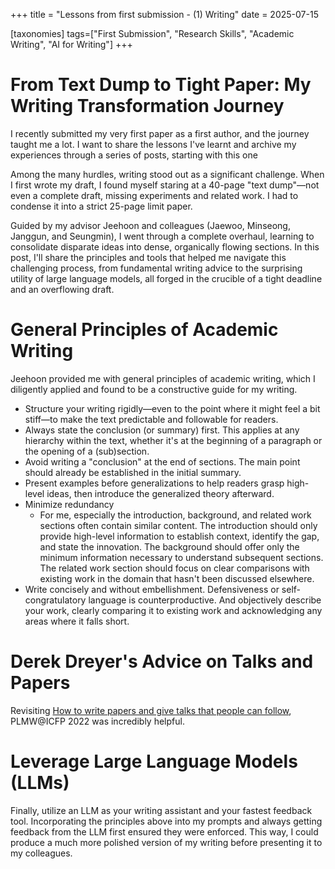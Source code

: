 +++
title = "Lessons from first submission - (1) Writing"
date = 2025-07-15

[taxonomies]
tags=["First Submission", "Research Skills", "Academic Writing", "AI for Writing"]
+++

# From Text Dump to Tight Paper: My Writing Transformation Journey

I recently submitted my very first paper as a first author, and the journey taught me a lot.
I want to share the lessons I've learnt and archive my experiences through a series of posts, starting with this one

Among the many hurdles, writing stood out as a significant challenge.
When I first wrote my draft, I found myself staring at a 40-page "text dump"—not even a complete draft, missing experiments and related work.
I had to condense it into a strict 25-page limit paper.

Guided by my advisor Jeehoon and colleagues (Jaewoo, Minseong, Janggun, and Seungmin), I went through a complete overhaul, learning to consolidate disparate ideas into dense, organically flowing sections.
In this post, I'll share the principles and tools that helped me navigate this challenging process, from fundamental writing advice to the surprising utility of large language models, all forged in the crucible of a tight deadline and an overflowing draft.

# General Principles of Academic Writing

Jeehoon provided me with general principles of academic writing, which I diligently applied and found to be a constructive guide for my writing.

- Structure your writing rigidly—even to the point where it might feel a bit stiff—to make the text predictable and followable for readers.
- Always state the conclusion (or summary) first. This applies at any hierarchy within the text, whether it's at the beginning of a paragraph or the opening of a (sub)section.
- Avoid writing a "conclusion" at the end of sections. The main point should already be established in the initial summary.
- Present examples before generalizations to help readers grasp high-level ideas, then introduce the generalized theory afterward.
- Minimize redundancy
  - For me, especially the introduction, background, and related work sections often contain similar content. The introduction should only provide high-level information to establish context, identify the gap, and state the innovation. The background should offer only the minimum information necessary to understand subsequent sections. The related work section should focus on clear comparisons with existing work in the domain that hasn't been discussed elsewhere.
- Write concisely and without embellishment. Defensiveness or self-congratulatory language is counterproductive. And objectively describe your work, clearly comparing it to existing work and acknowledging any areas where it falls short.

# Derek Dreyer's Advice on Talks and Papers

Revisiting [How to write papers and give talks that people can follow](https://people.mpi-sws.org/~dreyer/talks/talk-plmw22icfp.pdf), PLMW@ICFP 2022 was incredibly helpful.

# Leverage Large Language Models (LLMs)

Finally, utilize an LLM as your writing assistant and your fastest feedback tool.
Incorporating the principles above into my prompts and always getting feedback from the LLM first ensured they were enforced.
This way, I could produce a much more polished version of my writing before presenting it to my colleagues.
